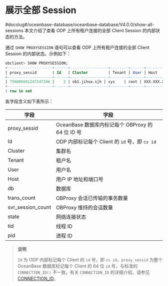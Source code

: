 # 展示全部 Session
#docslug#/oceanbase-database/oceanbase-database/V4.0.0/show-all-sessions
本文介绍了查看 ODP 上所有租户连接的全部 Client Session 的内部状态的方法。

通过 `SHOW PROXYSESSION` 语句可以查看 ODP 上所有租户连接的全部 Client Session 的内部状态。示例如下：

```sql
obclient> SHOW PROXYSESSION;
+--------------------+------+-----------------+--------+------+-----------------------+------+-------------+-------------------+-------------------+---------+---------+
| proxy_sessid       | Id   | Cluster         | Tenant | User | Host                  | db   | trans_count | svr_session_count | state             | tid     | pid     |
+--------------------+------+-----------------+--------+------+-----------------------+------+-------------+-------------------+-------------------+---------+---------+
| 756006681247547396 |    2 | ob1.jihua.sjh | sys    | root | XXX.XXX.XXX.XXX:22540 | NULL |           0 |                 1 | MCS_ACTIVE_READER | 2230520 | 2230520 |
+--------------------+------+-----------------+--------+------+-----------------------+------+-------------+-------------------+-------------------+---------+---------+
1 row in set
```

各字段含义如下表所示：

|        字段         |                   字段                   |
|-------------------|----------------------------------------|
| proxy_sessid      | OceanBase 数据库内标记每个 OBProxy 的 64 位 ID 号 |
| Id                | ODP 内部标记每个 Client 的 `id` 号，即 `cs id`   |
| Cluster           | 集群名                                    |
| Tenant            | 租户名                                    |
| User              | 用户名                                    |
| Host              | 用户 IP 地址和端口号                           |
| db                | 数据库                                    |
| trans_count       | OBProxy 会话已传输的事务数量                     |
| svr_session_count | OBProxy 维持的会话数量                        |
| state             | 网络连接状态                                 |
| tid               | 线程 ID                                  |
| pid               | 进程 ID                                  |

>**说明**
>
>`Id` 为 ODP 内部标记每个 Client 的 `id` 号，即 `cs id`，`proxy_sessid` 为整个 OceanBase 数据库标记每个 Client 的 64 位 `id` 号，与标准的 `CONNECTION_ID()` 不一致。有关 `CONNECTION_ID` 的详细介绍，请参见 [CONNECTION_ID](../../../700.reference/200.sql-syntax/200.common-tenant-mysql-mode/400.functions/600.information-functions/500.CONNECTION_ID.md)。
